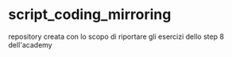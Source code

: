 # script_coding_mirroring

repository creata con lo scopo di riportare gli esercizi dello step 8 dell'academy
